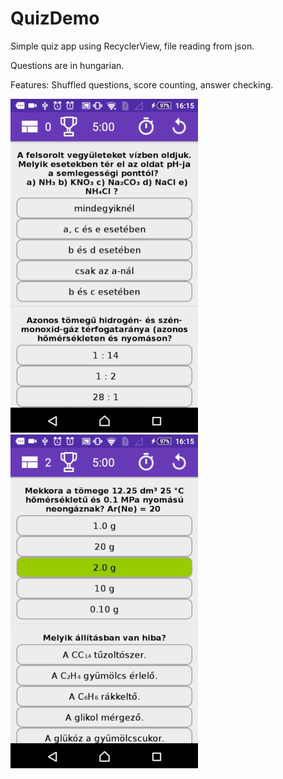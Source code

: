 # QuizDemo
Simple quiz app using RecyclerView, file reading from json.

Questions are in hungarian.

Features:
Shuffled questions, score counting, answer checking.

![alt tag](https://raw.githubusercontent.com/borzas89/QuizDemo/master/screen-gif/q1-res.gif)
![alt tag](https://raw.githubusercontent.com/borzas89/QuizDemo/master/screen-gif/q2-res.gif)

